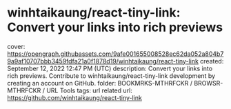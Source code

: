 # winhtaikaung/react-tiny-link: Convert your links into rich previews

cover: https://opengraph.githubassets.com/9afe001655008528ec62da052a804b79a9af10707bbb3459fdfa21a0f1878d19/winhtaikaung/react-tiny-link
created: September 12, 2022 12:47 PM (UTC)
description: Convert your links into rich previews. Contribute to winhtaikaung/react-tiny-link development by creating an account on GitHub.
folder: BOOKMRKS-MTHRFCKR / BROWSR-MTHRFCKR / URL Tools
tags: url related
url: https://github.com/winhtaikaung/react-tiny-link